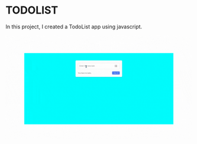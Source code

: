 # TODOLIST

In this project, I created a TodoList app using javascript.

![](https://github.com/murat7001/TodoList/blob/master/todolist.gif)
